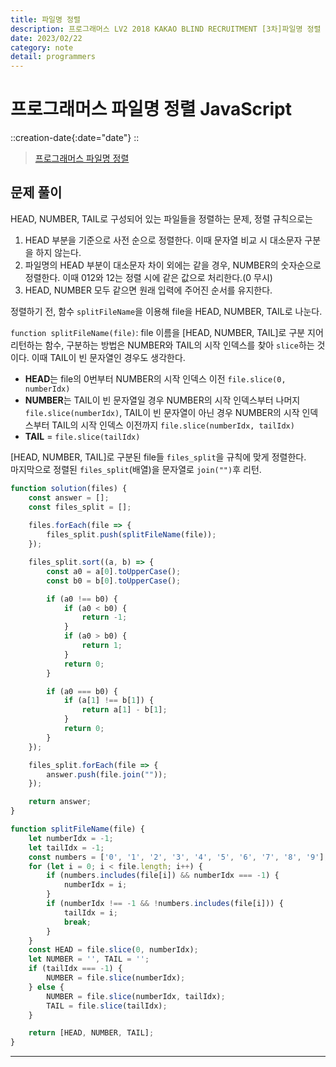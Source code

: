 ```yaml
---
title: 파일명 정렬
description: 프로그래머스 LV2 2018 KAKAO BLIND RECRUITMENT [3차]파일명 정렬 js 
date: 2023/02/22
category: note
detail: programmers
---
```


# 프로그래머스 파일명 정렬 JavaScript
::creation-date{:date="date"}
::

> <a href="https://school.programmers.co.kr/learn/courses/30/lessons/17686" target="_blank" class="font-bold">프로그래머스 파일명 정렬</a>

## 문제 풀이
HEAD, NUMBER, TAIL로 구성되어 있는 파일들을 정렬하는 문제, 정렬 규칙으로는  
1. HEAD 부분을 기준으로 사전 순으로 정렬한다. 이때 문자열 비교 시 대소문자 구분을 하지 않는다.
2. 파일명의 HEAD 부분이 대소문자 차이 외에는 같을 경우, NUMBER의 숫자순으로 정렬한다. 이때 012와 12는 정렬 시에 같은 값으로 처리한다.(0 무시)
3. HEAD, NUMBER 모두 같으면 원래 입력에 주어진 순서를 유지한다.  

정렬하기 전, 함수 `splitFileName`을 이용해 file을 HEAD, NUMBER, TAIL로 나눈다.  

`function splitFileName(file)`: file 이름을 \[HEAD, NUMBER, TAIL]로 구분 지어 리턴하는 함수, 구분하는 방법은 NUMBER와 TAIL의 시작 인덱스를 찾아 `slice`하는 것이다. 이때 TAIL이 빈 문자열인 경우도 생각한다.   
- **HEAD**는 file의 0번부터 NUMBER의 시작 인덱스 이전 `file.slice(0, numberIdx)`  
- **NUMBER**는 TAIL이 빈 문자열일 경우 NUMBER의 시작 인덱스부터 나머지 `file.slice(numberIdx)`, TAIL이 빈 문자열이 아닌 경우 NUMBER의 시작 인덱스부터 TAIL의 시작 인덱스 이전까지 `file.slice(numberIdx, tailIdx)`  
- **TAIL** = `file.slice(tailIdx)`  

\[HEAD, NUMBER, TAIL]로 구분된 file들 `files_split`을 규칙에 맞게 정렬한다.  
마지막으로 정렬된  `files_split`(배열)을 문자열로 `join("")`후 리턴.
```js
function solution(files) {
    const answer = [];
    const files_split = [];
    
    files.forEach(file => {
        files_split.push(splitFileName(file));
    });

    files_split.sort((a, b) => {
        const a0 = a[0].toUpperCase();
        const b0 = b[0].toUpperCase();

        if (a0 !== b0) {
            if (a0 < b0) {
                return -1;
            }
            if (a0 > b0) {
                return 1;
            }
            return 0;
        }

        if (a0 === b0) {
            if (a[1] !== b[1]) {
                return a[1] - b[1];
            }
            return 0;
        }
    });

    files_split.forEach(file => {
        answer.push(file.join(""));
    });

    return answer;
}

function splitFileName(file) {
    let numberIdx = -1;
    let tailIdx = -1;
    const numbers = ['0', '1', '2', '3', '4', '5', '6', '7', '8', '9'];
    for (let i = 0; i < file.length; i++) {
        if (numbers.includes(file[i]) && numberIdx === -1) {
            numberIdx = i;
        }
        if (numberIdx !== -1 && !numbers.includes(file[i])) {
            tailIdx = i;
            break;
        }
    }
    const HEAD = file.slice(0, numberIdx);
    let NUMBER = '', TAIL = '';
    if (tailIdx === -1) {
        NUMBER = file.slice(numberIdx);
    } else {
        NUMBER = file.slice(numberIdx, tailIdx);
        TAIL = file.slice(tailIdx);
    }

    return [HEAD, NUMBER, TAIL];
}
```

---